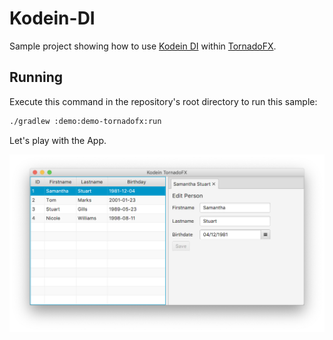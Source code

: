 # Kodein-DI

Sample project showing how to use [Kodein DI](http://kodein.org/Kodein-DI/) within [TornadoFX](https://github.com/edvin/tornadofx).

## Running

Execute this command in the repository's root directory to run this sample:

```bash
./gradlew :demo:demo-tornadofx:run
```
 
Let's play with the App.

![screenshot](res/screenshot.png)